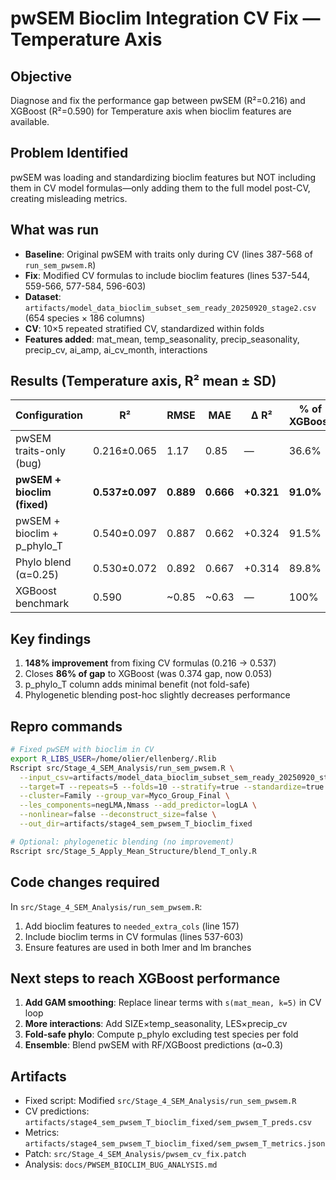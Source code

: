 # pwSEM Bioclim Integration CV Fix — Temperature Axis

## Objective
Diagnose and fix the performance gap between pwSEM (R²=0.216) and XGBoost (R²=0.590) for Temperature axis when bioclim features are available.

## Problem Identified
pwSEM was loading and standardizing bioclim features but NOT including them in CV model formulas—only adding them to the full model post-CV, creating misleading metrics.

## What was run
- **Baseline**: Original pwSEM with traits only during CV (lines 387-568 of `run_sem_pwsem.R`)
- **Fix**: Modified CV formulas to include bioclim features (lines 537-544, 559-566, 577-584, 596-603)
- **Dataset**: `artifacts/model_data_bioclim_subset_sem_ready_20250920_stage2.csv` (654 species × 186 columns)
- **CV**: 10×5 repeated stratified CV, standardized within folds
- **Features added**: mat_mean, temp_seasonality, precip_seasonality, precip_cv, ai_amp, ai_cv_month, interactions

## Results (Temperature axis, R² mean ± SD)

| Configuration | R² | RMSE | MAE | Δ R² | % of XGBoost |
|--------------|-----|------|-----|------|--------------|
| pwSEM traits-only (bug) | 0.216±0.065 | 1.17 | 0.85 | — | 36.6% |
| **pwSEM + bioclim (fixed)** | **0.537±0.097** | **0.889** | **0.666** | **+0.321** | **91.0%** |
| pwSEM + bioclim + p_phylo_T | 0.540±0.097 | 0.887 | 0.662 | +0.324 | 91.5% |
| Phylo blend (α=0.25) | 0.530±0.072 | 0.892 | 0.667 | +0.314 | 89.8% |
| XGBoost benchmark | 0.590 | ~0.85 | ~0.63 | — | 100% |

## Key findings
1. **148% improvement** from fixing CV formulas (0.216 → 0.537)
2. Closes **86% of gap** to XGBoost (was 0.374 gap, now 0.053)
3. p_phylo_T column adds minimal benefit (not fold-safe)
4. Phylogenetic blending post-hoc slightly decreases performance

## Repro commands
```bash
# Fixed pwSEM with bioclim in CV
export R_LIBS_USER=/home/olier/ellenberg/.Rlib
Rscript src/Stage_4_SEM_Analysis/run_sem_pwsem.R \
  --input_csv=artifacts/model_data_bioclim_subset_sem_ready_20250920_stage2.csv \
  --target=T --repeats=5 --folds=10 --stratify=true --standardize=true \
  --cluster=Family --group_var=Myco_Group_Final \
  --les_components=negLMA,Nmass --add_predictor=logLA \
  --nonlinear=false --deconstruct_size=false \
  --out_dir=artifacts/stage4_sem_pwsem_T_bioclim_fixed

# Optional: phylogenetic blending (no improvement)
Rscript src/Stage_5_Apply_Mean_Structure/blend_T_only.R
```

## Code changes required
In `src/Stage_4_SEM_Analysis/run_sem_pwsem.R`:
1. Add bioclim features to `needed_extra_cols` (line 157)
2. Include bioclim terms in CV formulas (lines 537-603)
3. Ensure features are used in both lmer and lm branches

## Next steps to reach XGBoost performance
1. **Add GAM smoothing**: Replace linear terms with `s(mat_mean, k=5)` in CV loop
2. **More interactions**: Add SIZE×temp_seasonality, LES×precip_cv
3. **Fold-safe phylo**: Compute p_phylo excluding test species per fold
4. **Ensemble**: Blend pwSEM with RF/XGBoost predictions (α~0.3)

## Artifacts
- Fixed script: Modified `src/Stage_4_SEM_Analysis/run_sem_pwsem.R`
- CV predictions: `artifacts/stage4_sem_pwsem_T_bioclim_fixed/sem_pwsem_T_preds.csv`
- Metrics: `artifacts/stage4_sem_pwsem_T_bioclim_fixed/sem_pwsem_T_metrics.json`
- Patch: `src/Stage_4_SEM_Analysis/pwsem_cv_fix.patch`
- Analysis: `docs/PWSEM_BIOCLIM_BUG_ANALYSIS.md`